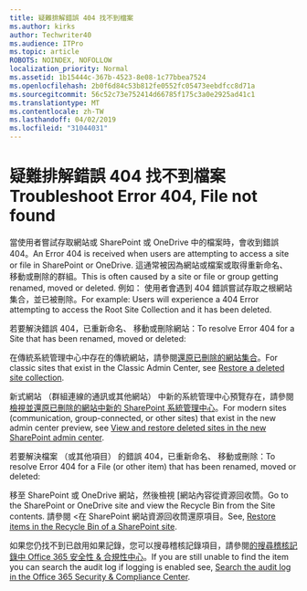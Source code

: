 ```yaml
---
title: 疑難排解錯誤 404 找不到檔案
ms.author: kirks
author: Techwriter40
ms.audience: ITPro
ms.topic: article
ROBOTS: NOINDEX, NOFOLLOW
localization_priority: Normal
ms.assetid: 1b15444c-367b-4523-8e08-1c77bbea7524
ms.openlocfilehash: 2b0f6d84c53b812fe0552fc05473eebdfcc8d71a
ms.sourcegitcommit: 56c52c73e752414d66785f175c3a0e2925ad41c1
ms.translationtype: MT
ms.contentlocale: zh-TW
ms.lasthandoff: 04/02/2019
ms.locfileid: "31044031"
---
```

# <a name="troubleshoot-error-404-file-not-found"></a><span data-ttu-id="f2e49-102">疑難排解錯誤 404 找不到檔案</span><span class="sxs-lookup"><span data-stu-id="f2e49-102">Troubleshoot Error 404, File not found</span></span>

<span data-ttu-id="f2e49-103">當使用者嘗試存取網站或 SharePoint 或 OneDrive 中的檔案時，會收到錯誤 404。</span><span class="sxs-lookup"><span data-stu-id="f2e49-103">An Error 404 is received when users are attempting to access a site or file in SharePoint or OneDrive.</span></span> <span data-ttu-id="f2e49-104">這通常被因為網站或檔案或取得重新命名、 移動或刪除的群組。</span><span class="sxs-lookup"><span data-stu-id="f2e49-104">This is often caused by a site or file or group getting renamed, moved or deleted.</span></span> <span data-ttu-id="f2e49-105">例如： 使用者會遇到 404 錯誤嘗試存取之根網站集合，並已被刪除。</span><span class="sxs-lookup"><span data-stu-id="f2e49-105">For example: Users will experience a 404 Error attempting to access the Root Site Collection and it has been deleted.</span></span>

<span data-ttu-id="f2e49-106">若要解決錯誤 404，已重新命名、 移動或刪除網站：</span><span class="sxs-lookup"><span data-stu-id="f2e49-106">To resolve Error 404 for a Site that has been renamed, moved or deleted:</span></span>

<span data-ttu-id="f2e49-107">在傳統系統管理中心中存在的傳統網站，請參閱[還原已刪除的網站集合](https://docs.microsoft.com/en-us/sharepoint/restore-deleted-site-collection)。</span><span class="sxs-lookup"><span data-stu-id="f2e49-107">For classic sites that exist in the Classic Admin Center, see [Restore a deleted site collection](https://docs.microsoft.com/en-us/sharepoint/restore-deleted-site-collection).</span></span>


<span data-ttu-id="f2e49-108">新式網站 （群組連線的通訊或其他網站） 中新的系統管理中心預覽存在，請參閱[檢視並還原已刪除的網站中新的 SharePoint 系統管理中心](https://docs.microsoft.com/en-us/sharepoint/restore-deleted-site-collection)。</span><span class="sxs-lookup"><span data-stu-id="f2e49-108">For modern sites (communication, group-connected, or other sites) that exist in the new admin center preview, see [View and restore deleted sites in the new SharePoint admin center](https://docs.microsoft.com/en-us/sharepoint/restore-deleted-site-collection).</span></span>

<span data-ttu-id="f2e49-109">若要解決檔案 （或其他項目） 的錯誤 404，已重新命名、 移動或刪除：</span><span class="sxs-lookup"><span data-stu-id="f2e49-109">To resolve Error 404 for a File (or other item) that has been renamed, moved or deleted:</span></span>

<span data-ttu-id="f2e49-110">移至 SharePoint 或 OneDrive 網站，然後檢視 [網站內容從資源回收筒。</span><span class="sxs-lookup"><span data-stu-id="f2e49-110">Go to the SharePoint or OneDrive site and view the Recycle Bin from the Site contents.</span></span> <span data-ttu-id="f2e49-111">請參閱 <<c0>在 SharePoint 網站資源回收筒還原項目。</span><span class="sxs-lookup"><span data-stu-id="f2e49-111">See, [Restore items in the Recycle Bin of a SharePoint site](https://support.office.com/en-us/article/Restore-items-in-the-Recycle-Bin-of-a-SharePoint-site-6df466b6-55f2-4898-8d6e-c0dff851a0be#ID0EAADAAA=Online).</span></span>

<span data-ttu-id="f2e49-112">如果您仍找不到已啟用如果記錄，您可以搜尋稽核記錄項目，請參閱[的搜尋稽核記錄中 Office 365 安全性 & 合規性中心](https://docs.microsoft.com/en-us/office365/securitycompliance/search-the-audit-log-in-security-and-compliance?redirectSourcePath=%252fclient%252fsearch-the-audit-log-in-the-office-365-security-compliance-center-0d4d0f35-390b-4518-800e-0c7ec95e946c)。</span><span class="sxs-lookup"><span data-stu-id="f2e49-112">If you are still unable to find the item you can search the audit log if logging is enabled see, [Search the audit log in the Office 365 Security & Compliance Center](https://docs.microsoft.com/en-us/office365/securitycompliance/search-the-audit-log-in-security-and-compliance?redirectSourcePath=%252fclient%252fsearch-the-audit-log-in-the-office-365-security-compliance-center-0d4d0f35-390b-4518-800e-0c7ec95e946c).</span></span>
